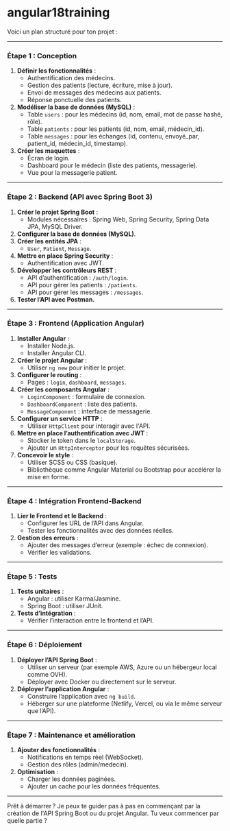 # angular18training
Voici un plan structuré pour ton projet :

---

### **Étape 1 : Conception**
1. **Définir les fonctionnalités** :
   - Authentification des médecins.
   - Gestion des patients (lecture, écriture, mise à jour).
   - Envoi de messages des médecins aux patients.
   - Réponse ponctuelle des patients.
2. **Modéliser la base de données (MySQL)** :
   - Table `users` : pour les médecins (id, nom, email, mot de passe hashé, rôle).
   - Table `patients` : pour les patients (id, nom, email, médecin_id).
   - Table `messages` : pour les échanges (id, contenu, envoyé_par, patient_id, médecin_id, timestamp).
3. **Créer les maquettes** :
   - Écran de login.
   - Dashboard pour le médecin (liste des patients, messagerie).
   - Vue pour la messagerie patient.

---

### **Étape 2 : Backend (API avec Spring Boot 3)**
1. **Créer le projet Spring Boot** :
   - Modules nécessaires : Spring Web, Spring Security, Spring Data JPA, MySQL Driver.
2. **Configurer la base de données (MySQL)**.
3. **Créer les entités JPA** :
   - `User`, `Patient`, `Message`.
4. **Mettre en place Spring Security** :
   - Authentification avec JWT.
5. **Développer les contrôleurs REST** :
   - API d’authentification : `/auth/login`.
   - API pour gérer les patients : `/patients`.
   - API pour gérer les messages : `/messages`.
6. **Tester l’API avec Postman.**

---

### **Étape 3 : Frontend (Application Angular)**
1. **Installer Angular** :
   - Installer Node.js.
   - Installer Angular CLI.
2. **Créer le projet Angular** :
   - Utiliser `ng new` pour initier le projet.
3. **Configurer le routing** :
   - Pages : `login`, `dashboard`, `messages`.
4. **Créer les composants Angular** :
   - `LoginComponent` : formulaire de connexion.
   - `DashboardComponent` : liste des patients.
   - `MessageComponent` : interface de messagerie.
5. **Configurer un service HTTP** :
   - Utiliser `HttpClient` pour interagir avec l'API.
6. **Mettre en place l’authentification avec JWT** :
   - Stocker le token dans le `localStorage`.
   - Ajouter un `HttpInterceptor` pour les requêtes sécurisées.
7. **Concevoir le style** :
   - Utiliser SCSS ou CSS (basique).
   - Bibliothèque comme Angular Material ou Bootstrap pour accélérer la mise en forme.

---

### **Étape 4 : Intégration Frontend-Backend**
1. **Lier le Frontend et le Backend** :
   - Configurer les URL de l’API dans Angular.
   - Tester les fonctionnalités avec des données réelles.
2. **Gestion des erreurs** :
   - Ajouter des messages d’erreur (exemple : échec de connexion).
   - Vérifier les validations.

---

### **Étape 5 : Tests**
1. **Tests unitaires** :
   - Angular : utiliser Karma/Jasmine.
   - Spring Boot : utiliser JUnit.
2. **Tests d’intégration** :
   - Vérifier l’interaction entre le frontend et l’API.

---

### **Étape 6 : Déploiement**
1. **Déployer l’API Spring Boot** :
   - Utiliser un serveur (par exemple AWS, Azure ou un hébergeur local comme OVH).
   - Déployer avec Docker ou directement sur le serveur.
2. **Déployer l’application Angular** :
   - Construire l’application avec `ng build`.
   - Héberger sur une plateforme (Netlify, Vercel, ou via le même serveur que l’API).

---

### **Étape 7 : Maintenance et amélioration**
1. **Ajouter des fonctionnalités** :
   - Notifications en temps réel (WebSocket).
   - Gestion des rôles (admin/medecin).
2. **Optimisation** :
   - Charger les données paginées.
   - Ajouter un cache pour les données fréquentes.

---

Prêt à démarrer ? Je peux te guider pas à pas en commençant par la création de l'API Spring Boot ou du projet Angular. Tu veux commencer par quelle partie ?
